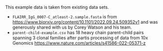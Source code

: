 This example data is taken from existing data sets.

* `FLAIRR_IgG_0007-C_atleast-2.sample.fasta` is from <https://www.biorxiv.org/content/10.1101/2022.09.24.509352v1> and was generously shared with us by Corey Watson and his team.
* `parent-child-example.csv` has 18 heavy chain parent-child pairs spanning 3 clonal families after partis processing of data from 10x Genomics <https://www.nature.com/articles/s41586-022-05371-z>
